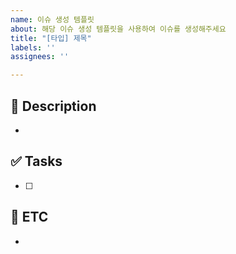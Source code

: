 ```yaml
---
name: 이슈 생성 템플릿
about: 해당 이슈 생성 템플릿을 사용하여 이슈를 생성해주세요
title: "[타입] 제목"
labels: ''
assignees: ''

---
```


## 📄 Description
- 

## ✅ Tasks
- [ ]

## 📎 ETC
-
